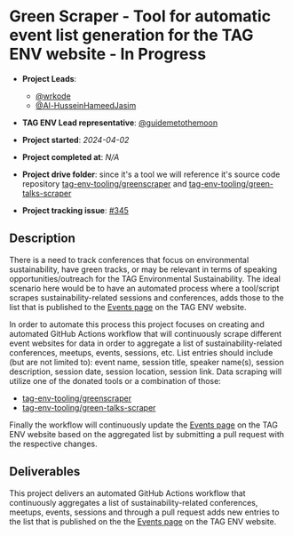 # Green Scraper - Tool for automatic event list generation for the TAG ENV website - In Progress

- **Project Leads**:
  - [@wrkode](https://github.com/wrkode)
  - [@Al-HusseinHameedJasim](https://github.com/Al-HusseinHameedJasim)

- **TAG ENV Lead representative**: [@guidemetothemoon](https://github.com/guidemetothemoon)
- **Project started**: *2024-04-02*
- **Project completed at**: *N/A*
- **Project drive folder**: since it's a tool we will reference it's source code repository [tag-env-tooling/greenscraper](https://github.com/cncf-tags/tag-env-tooling/tree/main/greenscraper) and [tag-env-tooling/green-talks-scraper](https://github.com/cncf-tags/tag-env-tooling/tree/main/green-talks-scraper)
- **Project tracking issue**: [#345](https://github.com/cncf/tag-env-sustainability/issues/345)

## Description

There is a need to track conferences that focus on environmental sustainability, have green tracks, or may be relevant in terms of speaking opportunities/outreach for the TAG Environmental Sustainability. The ideal scenario here would be to have an automated process where a tool/script scrapes sustainability-related sessions and conferences, adds those to the list that is published to the [Events page](https://tag-env-sustainability.cncf.io/events) on the TAG ENV website.

In order to automate this process this project focuses on creating and automated GitHub Actions workflow that will continuously scrape different event websites for data in order to aggregate a list of sustainability-related conferences, meetups, events, sessions, etc. List entries should include (but are not limited to): event name, session title, speaker name(s), session description, session date, session location, session link. Data scraping will utilize one of the donated tools or a combination of those:

- [tag-env-tooling/greenscraper](https://github.com/cncf-tags/tag-env-tooling/tree/main/greenscraper)
- [tag-env-tooling/green-talks-scraper](https://github.com/cncf-tags/tag-env-tooling/tree/main/green-talks-scraper)

Finally the workflow will continuously update the [Events page](https://tag-env-sustainability.cncf.io/events) on the TAG ENV website based on the aggregated list by submitting a pull request with the respective changes.

## Deliverables

This project delivers an automated GitHub Actions workflow that continuously aggregates a list of sustainability-related conferences, meetups, events, sessions and through a pull request adds new entries to the list that is published on the the [Events page](https://tag-env-sustainability.cncf.io/events) on the TAG ENV website.
